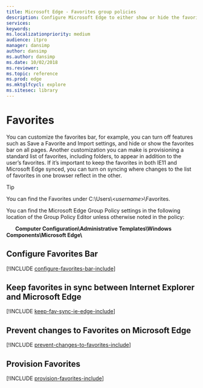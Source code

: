 ```yaml
---
title: Microsoft Edge - Favorites group policies
description: Configure Microsoft Edge to either show or hide the favorites bar on all pages. Microsoft Edge hides the favorites bar by default but shows the favorites bar on the Start and New tab pages. Also, by default, the favorites bar toggle, in Settings, is set to Off but enabled allowing users to make changes.
services: 
keywords: 
ms.localizationpriority: medium
audience: itpro
manager: dansimp
author: dansimp
ms.author: dansimp
ms.date: 10/02/2018
ms.reviewer: 
ms.topic: reference
ms.prod: edge
ms.mktglfcycl: explore
ms.sitesec: library
---
```


# Favorites 

You can customize the favorites bar, for example, you can turn off features such as Save a Favorite and Import settings, and hide or show the favorites bar on all pages.  Another customization you can make is provisioning a standard list of favorites, including folders, to appear in addition to the user’s favorites. If it’s important to keep the favorites in both IE11 and Microsoft Edge synced, you can turn on syncing where changes to the list of favorites in one browser reflect in the other. 

>[!TIP]
>You can find the Favorites under C:\\Users\\<_username_>\\Favorites.

You can find the Microsoft Edge Group Policy settings in the following location of the Group Policy Editor unless otherwise noted in the policy:

&nbsp;&nbsp;&nbsp;&nbsp;&nbsp;&nbsp;**Computer Configuration\\Administrative Templates\\Windows Components\\Microsoft Edge\\**

## Configure Favorites Bar 
[!INCLUDE [configure-favorites-bar-include](../includes/configure-favorites-bar-include.md)]

## Keep favorites in sync between Internet Explorer and Microsoft Edge 
[!INCLUDE [keep-fav-sync-ie-edge-include](../includes/keep-fav-sync-ie-edge-include.md)] 

## Prevent changes to Favorites on Microsoft Edge
[!INCLUDE [prevent-changes-to-favorites-include](../includes/prevent-changes-to-favorites-include.md)] 

## Provision Favorites 
[!INCLUDE [provision-favorites-include](../includes/provision-favorites-include.md)]
